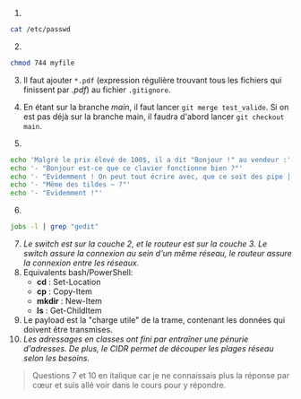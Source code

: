 1.
```bash
cat /etc/passwd
```
2.
```bash
chmod 744 myfile
```
3. Il faut ajouter `*.pdf` (expression régulière trouvant tous les fichiers qui finissent par _.pdf_) au fichier `.gitignore`.

4. En étant sur la branche _main_, il faut lancer `git merge test_valide`. Si on est pas déjà sur la branche main, il faudra d'abord lancer `git checkout main`.

5.
```bash
echo 'Malgré le prix élevé de 100$, il a dit "Bonjour !" au vendeur :'
echo '- "Bonjour est-ce que ce clavier fonctionne bien ?"'
echo '- "Evidemment ! On peut tout écrire avec, que ce soit des pipe | ou bien des backslash \\ !"'
echo '- "Même des tildes ~ ?"'
echo '- "Evidemment !"'
```
6. 
```bash
jobs -l | grep "gedit"
```

7. _Le switch est sur la couche 2, et le routeur est sur la couche 3. Le switch assure la connexion au sein d'un même réseau, le routeur assure la connexion entre les réseaux._
8. Equivalents bash/PowerShell:
	* **cd** : Set-Location
	* **cp** : Copy-Item
	* **mkdir** : New-Item
	* **ls** : Get-ChildItem
9. Le payload est la "charge utile" de la trame, contenant les données qui doivent être transmises.
10. _Les adressages en classes ont fini par entraîner une pénurie d'adresses. De plus, le CIDR permet de découper les plages réseau selon les besoins._

> Questions 7 et 10 en italique car je ne connaissais plus la réponse par cœur et suis allé voir dans le cours pour y répondre.